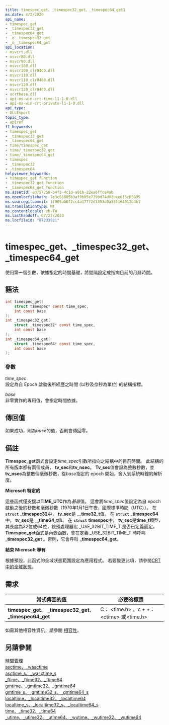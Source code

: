 ```yaml
---
title: timespec_get、_timespec32_get、_timespec64_get1
ms.date: 4/2/2020
api_name:
- timespec_get
- _timespec32_get
- _timespec64_get
- _o__timespec32_get
- _o__timespec64_get
api_location:
- msvcrt.dll
- msvcr80.dll
- msvcr90.dll
- msvcr100.dll
- msvcr100_clr0400.dll
- msvcr110.dll
- msvcr110_clr0400.dll
- msvcr120.dll
- msvcr120_clr0400.dll
- ucrtbase.dll
- api-ms-win-crt-time-l1-1-0.dll
- api-ms-win-crt-private-l1-1-0.dll
api_type:
- DLLExport
topic_type:
- apiref
f1_keywords:
- timespec_get
- _timespec32_get
- _timespec64_get
- time/timespec_get
- time/_timespec32_get
- time/_timespec64_get
- timespec
- _timespec32
- _timespec64
helpviewer_keywords:
- timespec_get function
- _timespec32_get function
- _timespec64_get function
ms.assetid: ed757258-b4f2-4c1d-a91b-22ea6ffce4ab
ms.openlocfilehash: 7e3c56805b3af9bb5e739bd74d03bce015c65895
ms.sourcegitcommit: 1f009ab0f2cc4a177f2d1353d5a38f164612bdb1
ms.translationtype: MT
ms.contentlocale: zh-TW
ms.lasthandoff: 07/27/2020
ms.locfileid: "87233921"
---
```

# <a name="timespec_get-_timespec32_get-_timespec64_get"></a>timespec_get、_timespec32_get、_timespec64_get

使用第一個引數，依據指定的時間基礎，將間隔設定成指向目前的月曆時間。

## <a name="syntax"></a>語法

```C
int timespec_get(
    struct timespec* const time_spec,
    int const base
);
int _timespec32_get(
    struct _timespec32* const time_spec,
    int const base
);
int _timespec64_get(
    struct _timespec64* const time_spec,
    int const base
);
```

### <a name="parameters"></a>參數

*time_spec*<br/>
設定為自 Epoch 啟動後所經歷之時間 (以秒及奈秒為單位) 的結構指標。

*base*<br/>
非零實作的專用值，會指定時間依據。

## <a name="return-value"></a>傳回值

如果成功，則為*base*的值，否則會傳回零。

## <a name="remarks"></a>備註

**Timespec_get**函式會設定*time_spec*引數所指向之結構中的目前時間。 此結構的所有版本都有兩個成員， **tv_sec**和**tv_nsec**。 **Tv_sec**值會設為整數秒數，並**tv_nsec**為整數個毫微秒數，從*base*指定的 epoch 開始，舍入到系統時鐘的解析度。

**Microsoft 特定的**

這些函式僅支援以**TIME_UTC**作為*基底*值。 這會將*time_spec*值設定為自 epoch 啟動之後的秒數和毫微秒數（1970年1月1日午夜，國際標準時間（UTC））。 在 **`struct`** **_timespec32**中， **tv_sec**是 **__time32_t**值。 在 **`struct`** **_timespec64**中， **tv_sec**是 **__time64_t**值。 在 **`struct`** **timespec**中， **tv_sec**是**time_t**類型，其長度為32位或64位，視預處理器宏 _USE_32BIT_TIME_T 是否已定義而定。 **Timespec_get**函式是內嵌函數，會在定義 _USE_32BIT_TIME_T 時呼叫 **_timespec32_get** 。否則，它會呼叫 **_timespec64_get**。

**結束 Microsoft 專有**

根據預設，此函式的全域狀態範圍設定為應用程式。 若要變更此項，請參閱[CRT 中的全域狀態](../global-state.md)。

## <a name="requirements"></a>需求

|常式傳回的值|必要的標頭|
|-------------|---------------------|
|**timespec_get**、 **_timespec32_get**、 **_timespec64_get**|C： \<time.h> 、c + +： \<ctime> 或\<time.h>|

如需其他相容性資訊，請參閱 [相容性](../../c-runtime-library/compatibility.md)。

## <a name="see-also"></a>另請參閱

[時間管理](../../c-runtime-library/time-management.md)<br/>
[asctime、_wasctime](asctime-wasctime.md)<br/>
[asctime_s、_wasctime_s](asctime-s-wasctime-s.md)<br/>
[_ftime、_ftime32、_ftime64](ftime-ftime32-ftime64.md)<br/>
[gmtime、_gmtime32、_gmtime64](gmtime-gmtime32-gmtime64.md)<br/>
[gmtime_s、_gmtime32_s、_gmtime64_s](gmtime-s-gmtime32-s-gmtime64-s.md)<br/>
[localtime，_localtime32，_localtime64](localtime-localtime32-localtime64.md)<br/>
[localtime_s、_localtime32_s、_localtime64_s](localtime-s-localtime32-s-localtime64-s.md)<br/>
[time、_time32、_time64](time-time32-time64.md)<br/>
[_utime、_utime32、_utime64、_wutime、_wutime32、_wutime64](utime-utime32-utime64-wutime-wutime32-wutime64.md)<br/>
